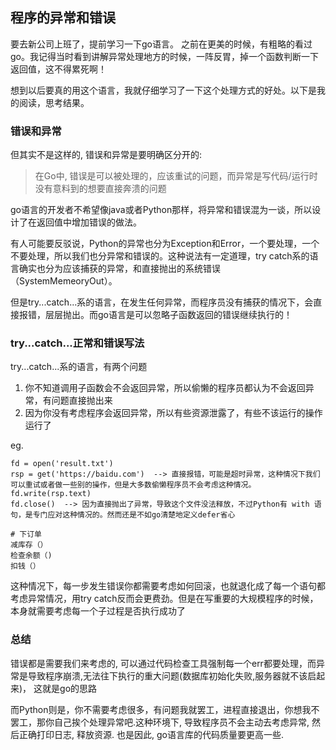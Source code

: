 ## 程序的异常和错误

要去新公司上班了，提前学习一下go语言。 之前在更美的时候，有粗略的看过go。我记得当时看到讲解异常处理地方的时候，一阵反胃，掉一个函数判断一下返回值，这不得累死啊！

想到以后要真的用这个语言，我就仔细学习了一下这个处理方式的好处。以下是我的阅读，思考结果。

### 错误和异常

但其实不是这样的, 错误和异常是要明确区分开的:

> 在Go中, 错误是可以被处理的，应该重试的问题，而异常是写代码/运行时没有意料到的想要直接奔溃的问题

go语言的开发者不希望像java或者Python那样，将异常和错误混为一谈，所以设计了在返回值中增加错误的做法。

有人可能要反驳说，Python的异常也分为Exception和Error，一个要处理，一个不要处理，所以我们也分异常和错误的。这种说法有一定道理，try catch系的语言确实也分为应该捕获的异常，和直接抛出的系统错误（SystemMemeoryOut）。

但是try...catch...系的语言，在发生任何异常，而程序员没有捕获的情况下，会直接报错，层层抛出。而go语言是可以忽略子函数返回的错误继续执行的！

### try...catch...正常和错误写法
try...catch...系的语言，有两个问题

1. 你不知道调用子函数会不会返回异常，所以偷懒的程序员都认为不会返回异常，有问题直接抛出来
2. 因为你没有考虑程序会返回异常，所以有些资源泄露了，有些不该运行的操作运行了

eg.

```bad python
fd = open('result.txt')
rsp = get('https://baidu.com')  --> 直接报错，可能是超时异常，这种情况下我们可以重试或者做一些别的操作，但是大多数偷懒程序员不会考虑这种情况。
fd.write(rsp.text)
fd.close()  --> 因为直接抛出了异常，导致这个文件没法释放，不过Python有 with 语句，是专门应对这种情况的。然而还是不如go清楚地定义defer省心
```

```bad python
# 下订单
减库存（）
检查余额（)
扣钱（）
```
这种情况下，每一步发生错误你都需要考虑如何回滚，也就退化成了每一个语句都考虑异常情况，用try catch反而会更费劲。但是在写重要的大规模程序的时候，本身就需要考虑每一个子过程是否执行成功了

### 总结

错误都是需要我们来考虑的, 可以通过代码检查工具强制每一个err都要处理，而异常是导致程序崩溃,无法往下执行的重大问题(数据库初始化失败,服务器就不该启起来)， 这就是go的思路

而Python则是，你不需要考虑很多，有问题我就罢工，进程直接退出，你想我不罢工，那你自己挨个处理异常吧.这种环境下, 导致程序员不会主动去考虑异常, 然后正确打印日志, 释放资源. 也是因此, go语言库的代码质量要更高一些.